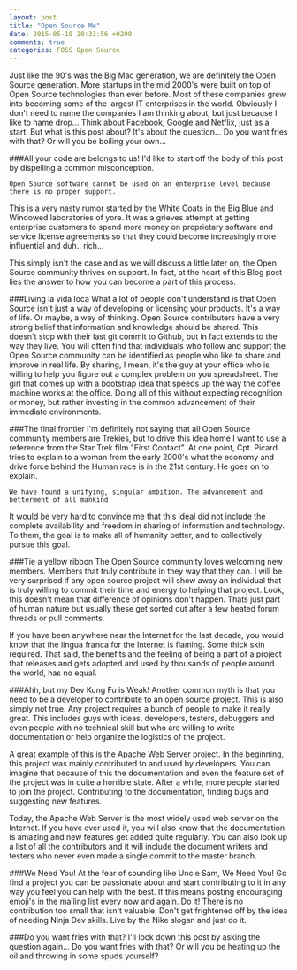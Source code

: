 ```yaml
---
layout: post
title: "Open Source Me"
date: 2015-05-10 20:33:56 +0200
comments: true
categories: FOSS Open Source
---
```

Just like the 90's was the Big Mac generation, we are definitely the Open Source generation. More startups in the mid 2000's were built on top of Open Source technologies than ever before. Most of these companies grew into becoming some of the largest IT enterprises in the world. Obviously I don't need to name the companies I am thinking about, but just because I like to name drop... Think about Facebook, Google and Netflix, just as a start. But what is this post about? It's about the question... Do you want fries with that? Or will you be boiling your own...

<!--more-->

###All your code are belongs to us!
I'd like to start off the body of this post by dispelling a common misconception.  

`Open Source software cannot be used on an enterprise level because there is no proper support.`   

This is a very nasty rumor started by the White Coats in the Big Blue and Windowed laboratories of yore. It was a grieves attempt at getting enterprise customers to spend more money on proprietary software and service license agreements so that they could become increasingly more influential and duh.. rich... 

This simply isn't the case and as we will discuss a little later on, the Open Source community thrives on support. In fact, at the heart of this Blog post lies the answer to how you can become a part of this process. 

###Living la vida loca
What a lot of people don't understand is that Open Source isn't just a way of developing or licensing your products. It's a way of life. Or maybe, a way of thinking. Open Source contributers have a very strong belief that information and knowledge should be shared. This doesn't stop with their last git commit to Github, but in fact extends to the way they live. You will often find that individuals who follow and support the Open Source community can be identified as people who like to share and improve in real life. By sharing, I mean, it's the guy at your office who is willing to help you figure out a complex problem on you spreadsheet. The girl that comes up with a bootstrap idea that speeds up the way the coffee machine works at the office. Doing all of this without expecting recognition or money, but rather investing in the common advancement of their immediate environments. 

###The final frontier
I'm definitely not saying that all Open Source community members are Trekies, but to drive this idea home I want to use a reference from the Star Trek film "First Contact". At one point, Cpt. Picard tries to explain to a woman from the early 2000's what the economy and drive force behind the Human race is in the 21st century. He goes on to explain. 

`We have found a unifying, singular ambition. The advancement and betterment of all mankind`   

It would be very hard to convince me that this ideal did not include the complete availability and freedom in sharing of information and technology. To them, the goal is to make all of humanity better, and to collectively pursue this goal. 

###Tie a yellow ribbon
The Open Source community loves welcoming new members. Members that truly contribute in they way that they can. I will be very surprised if any open source project will show away an individual that is truly willing to commit their time and energy to helping that project. Look, this doesn't mean that difference of opinions don't happen. Thats just part of human nature but usually these get sorted out after a few heated forum threads or pull comments. 

If you have been anywhere near the Internet for the last decade, you would know that the lingua franca for the Internet is flaming. Some thick skin required. That said, the benefits and the feeling of being a part of a project that releases and gets adopted and used by thousands of people around the world, has no equal. 

###Ahh, but my Dev Kung Fu is Weak!
Another common myth is that you need to be a developer to contribute to an open source project. This is also simply not true. Any project requires a bunch of people to make it really great. This includes guys with ideas, developers, testers, debuggers and even people with no technical skill but who are willing to write documentation or help organize the logistics of the project. 

A great example of this is the Apache Web Server project. In the beginning, this project was mainly contributed to and used by developers. You can imagine that because of this the documentation and even the feature set of the project was in quite a horrible state. After a while, more people started to join the project. Contributing to the documentation, finding bugs and suggesting new features. 

Today, the Apache Web Server is the most widely used web server on the Internet. If you have ever used it, you will also know that the documentation is amazing and new features get added quite regularly. You can also look up a list of all the contributors and it will include the document writers and testers who never even made a single commit to the master branch. 

###We Need You!
At the fear of sounding like Uncle Sam, We Need You! Go find a project you can be passionate about and start contributing to it in any way you feel you can help with the best. If this means posting encouraging emoji's in the mailing list every now and again. Do it! There is no contribution too small that isn't valuable. Don't get frightened off by the idea of needing Ninja Dev skills. Live by the Nike slogan and just do it. 

###Do you want fries with that? 
I'll lock down this post by asking the question again... Do you want fries with that? Or will you be heating up the oil and throwing in some spuds yourself? 



